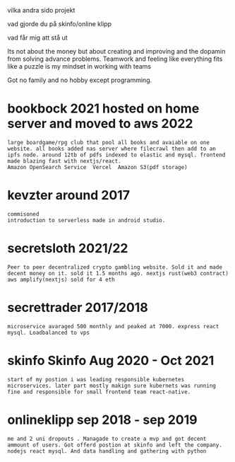 vilka andra sido projekt

vad gjorde du på skinfo/online klipp

vad får mig att stå ut 

Its not about the money but about creating and improving and the dopamin from solving advance problems. Teamwork and feeling like everything fits like a puzzle is my mindset in working with teams

Got no family and no hobby except programming.

# bookbock 2021 hosted on home server and moved to aws 2022
    large boardgame/rpg club that pool all books and avaiable on one website. all books added nas server where filecrawl then add to an ipfs node. around 12tb of pdfs indexed to elastic and mysql. frontend made blazing fast with nextjs/react. 
    Amazon OpenSearch Service  Vercel  Amazon S3(pdf storage)

# kevzter around 2017
    commisoned 
    introduction to serverless made in android studio. 

# secretsloth 2021/22
    Peer to peer decentralized crypto gambling website. Sold it and made decent money on it. sold it 1.5 months ago. nextjs rust(web3 contract) aws amplify(nextjs) sold for 4 eth
# secrettrader 2017/2018
    microservice avaraged 500 monthly and peaked at 7000. express react mysql. Loadbalanced to vps
# skinfo Skinfo Aug 2020 - Oct 2021
    start of my postion i was leading responsible kubernetes microservices. later part mostly makign sure kubernets was running fine and responsible for small frontend team react-native. 
# onlineklipp sep 2018 - sep 2019
    me and 2 uni dropouts . Managade to create a mvp and got decent ammount of users. Got offerd postion at skinfo and left the company. nodejs react mysql. And data handling and gathering with python

